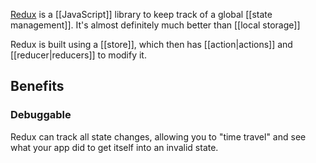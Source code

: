 [Redux](https://redux.js.org/) is a [[JavaScript]] library to keep track of a global [[state management]]. It's almost definitely much better than [[local storage]]

Redux is built using a [[store]], which then has [[action|actions]] and [[reducer|reducers]] to modify it.

## Benefits
### Debuggable
Redux can track all state changes, allowing you to "time travel" and see what your app did to get itself into an invalid state.
